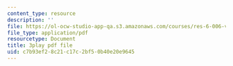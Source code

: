 ```yaml
---
content_type: resource
description: ''
file: https://ol-ocw-studio-app-qa.s3.amazonaws.com/courses/res-6-006-video-demonstrations-in-lasers-and-optics-spring-2008/c7b93ef28c21c17c2bf50b40e20e9645_DuPbUcsmNuI.pdf
file_type: application/pdf
resourcetype: Document
title: 3play pdf file
uid: c7b93ef2-8c21-c17c-2bf5-0b40e20e9645
---
```


